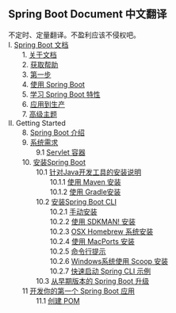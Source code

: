 ## Spring Boot Document 中文翻译  
不定时、定量翻译。不盈利应该不侵权吧。  
I. [Spring Boot 文档](https://github.com/icoreman/SpringBootDocument/tree/master/I.%20Spring%20Boot%20Documentation)  
&ensp;&ensp;&ensp;&ensp;1. [关于文档](https://github.com/icoreman/SpringBootDocument/blob/master/I.%20Spring%20Boot%20Documentation/1.%20About%20the%20Documentation.md)  
&ensp;&ensp;&ensp;&ensp;2. [获取帮助](https://github.com/icoreman/SpringBootDocument/blob/master/I.%20Spring%20Boot%20Documentation/2.%20Getting%20Help.md)  
&ensp;&ensp;&ensp;&ensp;3. [第一步](https://github.com/icoreman/SpringBootDocument/blob/master/I.%20Spring%20Boot%20Documentation/3.%20First%20Steps.md)  
&ensp;&ensp;&ensp;&ensp;4. [使用 Spring Boot](https://github.com/icoreman/SpringBootDocument/blob/master/I.%20Spring%20Boot%20Documentation/4.%20Working%20with%20Spring%20Boot.md)  
&ensp;&ensp;&ensp;&ensp;5. [学习 Spring Boot 特性](https://github.com/icoreman/SpringBootDocument/blob/master/I.%20Spring%20Boot%20Documentation/5.%20Learning%20about%20Spring%20Boot%20Features.md)  
&ensp;&ensp;&ensp;&ensp;6. [应用到生产](https://github.com/icoreman/SpringBootDocument/blob/master/I.%20Spring%20Boot%20Documentation/6.%20Moving%20to%20Production.md)  
&ensp;&ensp;&ensp;&ensp;7. [高级主题](https://github.com/icoreman/SpringBootDocument/blob/master/I.%20Spring%20Boot%20Documentation/7.%20Advanced%20Topics.md)  
II. Getting Started  
&ensp;&ensp;&ensp;&ensp;8.  [Spring Boot 介绍](https://github.com/icoreman/SpringBootDocument/blob/master/II.%20Getting%20Started/8.%20Introducing%20Spring%20Boot.md)  
&ensp;&ensp;&ensp;&ensp;9.  [系统需求](https://github.com/icoreman/SpringBootDocument/blob/master/II.%20Getting%20Started/9.%20System%20Requirements.md)  
&ensp;&ensp;&ensp;&ensp;&ensp;&ensp;&ensp;&ensp;9.1  [Servlet 容器](https://github.com/icoreman/SpringBootDocument/blob/master/II.%20Getting%20Started/9.%20System%20Requirements.md#91-Servlet-容器)  
&ensp;&ensp;&ensp;&ensp;10.  [安装Spring Boot](https://github.com/icoreman/SpringBootDocument/blob/master/II.%20Getting%20Started/10.%20Installing%20Spring%20Boot.md)  
&ensp;&ensp;&ensp;&ensp;&ensp;&ensp;&ensp;&ensp;10.1  [针对Java开发工具的安装说明](https://github.com/icoreman/SpringBootDocument/blob/master/II.%20Getting%20Started/10.%20Installing%20Spring%20Boot.md#101-针对Java开发工具的安装说明)  
&ensp;&ensp;&ensp;&ensp;&ensp;&ensp;&ensp;&ensp;&ensp;&ensp;&ensp;&ensp;10.1.1  [使用 Maven 安装](https://github.com/icoreman/SpringBootDocument/blob/master/II.%20Getting%20Started/10.%20Installing%20Spring%20Boot.md#1011-使用-Maven-安装 )  
&ensp;&ensp;&ensp;&ensp;&ensp;&ensp;&ensp;&ensp;&ensp;&ensp;&ensp;&ensp;10.1.2 [使用 Gradle安装](https://github.com/icoreman/SpringBootDocument/blob/master/II.%20Getting%20Started/10.%20Installing%20Spring%20Boot.md#1012-使用-Gradle-安装 )  
&ensp;&ensp;&ensp;&ensp;&ensp;&ensp;&ensp;&ensp;10.2  [安装Spring Boot CLI](https://github.com/icoreman/SpringBootDocument/blob/master/II.%20Getting%20Started/10.%20Installing%20Spring%20Boot.md#102-安装-Spring-Boot-CLI)  
&ensp;&ensp;&ensp;&ensp;&ensp;&ensp;&ensp;&ensp;&ensp;&ensp;&ensp;&ensp;10.2.1  [手动安装](https://github.com/icoreman/SpringBootDocument/blob/master/II.%20Getting%20Started/10.%20Installing%20Spring%20Boot.md#1021-手动安装 )  
&ensp;&ensp;&ensp;&ensp;&ensp;&ensp;&ensp;&ensp;&ensp;&ensp;&ensp;&ensp;10.2.2 [使用 SDKMAN! 安装](https://github.com/icoreman/SpringBootDocument/blob/master/II.%20Getting%20Started/10.%20Installing%20Spring%20Boot.md#1022-使用-SDKMAN!-安装 )  
&ensp;&ensp;&ensp;&ensp;&ensp;&ensp;&ensp;&ensp;&ensp;&ensp;&ensp;&ensp;10.2.3 [OSX Homebrew 系统安装](https://github.com/icoreman/SpringBootDocument/blob/master/II.%20Getting%20Started/10.%20Installing%20Spring%20Boot.md#1023-OSX-Homebrew-系统安装)  
&ensp;&ensp;&ensp;&ensp;&ensp;&ensp;&ensp;&ensp;&ensp;&ensp;&ensp;&ensp;10.2.4 [使用 MacPorts 安装](https://github.com/icoreman/SpringBootDocument/blob/master/II.%20Getting%20Started/10.%20Installing%20Spring%20Boot.md#1024-使用-MacPorts-安装)  
&ensp;&ensp;&ensp;&ensp;&ensp;&ensp;&ensp;&ensp;&ensp;&ensp;&ensp;&ensp;10.2.5 [命令行提示](https://github.com/icoreman/SpringBootDocument/blob/master/II.%20Getting%20Started/10.%20Installing%20Spring%20Boot.md#1025-命令行提示)  
&ensp;&ensp;&ensp;&ensp;&ensp;&ensp;&ensp;&ensp;&ensp;&ensp;&ensp;&ensp;10.2.6 [Windows系统使用 Scoop 安装](https://github.com/icoreman/SpringBootDocument/blob/master/II.%20Getting%20Started/10.%20Installing%20Spring%20Boot.md#1026-Windows系统使用-Scoop-安装)  
&ensp;&ensp;&ensp;&ensp;&ensp;&ensp;&ensp;&ensp;&ensp;&ensp;&ensp;&ensp;10.2.7 [快速启动 Spring CLI 示例](https://github.com/icoreman/SpringBootDocument/blob/master/II.%20Getting%20Started/10.%20Installing%20Spring%20Boot.md#1027-快速启动-Spring-CLI-示例)  
&ensp;&ensp;&ensp;&ensp;&ensp;&ensp;&ensp;&ensp;10.3  [从早期版本的 Spring Boot 升级](https://github.com/icoreman/SpringBootDocument/blob/master/II.%20Getting%20Started/10.%20Installing%20Spring%20Boot.md#103-从早期版本的-Spring-Boot-升级)  
&ensp;&ensp;&ensp;&ensp;11  [开发你的第一个 Spring Boot 应用](https://github.com/icoreman/SpringBootDocument/blob/master/II.%20Getting%20Started/11.%20[开发你的第一个%20Spring%20Boot%20应用.md)  
&ensp;&ensp;&ensp;&ensp;&ensp;&ensp;&ensp;&ensp;11.1  [创建 POM](https://github.com/icoreman/SpringBootDocument/blob/master/II.%20Getting%20Started/11.%20[开发你的第一个%20Spring%20Boot%20应用.md#111创建-POM)  